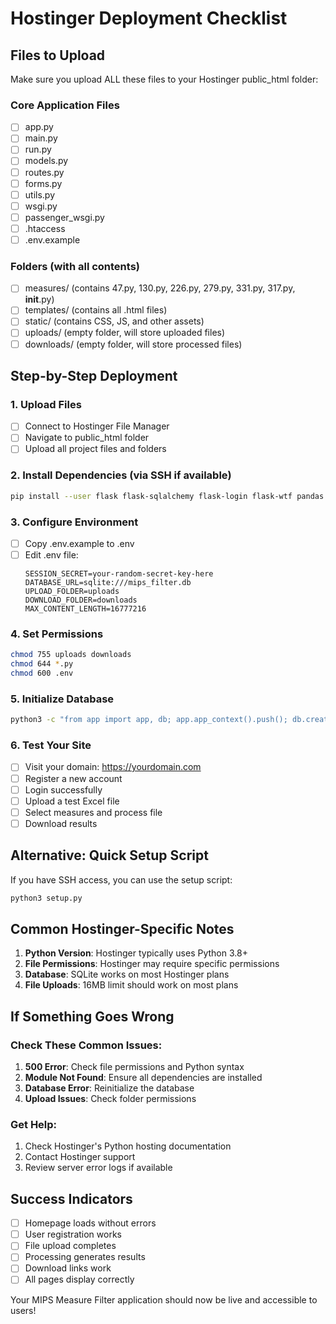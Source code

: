 # Hostinger Deployment Checklist

## Files to Upload
Make sure you upload ALL these files to your Hostinger public_html folder:

### Core Application Files
- [ ] app.py
- [ ] main.py
- [ ] run.py
- [ ] models.py
- [ ] routes.py
- [ ] forms.py
- [ ] utils.py
- [ ] wsgi.py
- [ ] passenger_wsgi.py
- [ ] .htaccess
- [ ] .env.example

### Folders (with all contents)
- [ ] measures/ (contains 47.py, 130.py, 226.py, 279.py, 331.py, 317.py, __init__.py)
- [ ] templates/ (contains all .html files)
- [ ] static/ (contains CSS, JS, and other assets)
- [ ] uploads/ (empty folder, will store uploaded files)
- [ ] downloads/ (empty folder, will store processed files)

## Step-by-Step Deployment

### 1. Upload Files
- [ ] Connect to Hostinger File Manager
- [ ] Navigate to public_html folder
- [ ] Upload all project files and folders

### 2. Install Dependencies (via SSH if available)
```bash
pip install --user flask flask-sqlalchemy flask-login flask-wtf pandas openpyxl werkzeug wtforms email-validator bcrypt
```

### 3. Configure Environment
- [ ] Copy .env.example to .env
- [ ] Edit .env file:
  ```
  SESSION_SECRET=your-random-secret-key-here
  DATABASE_URL=sqlite:///mips_filter.db
  UPLOAD_FOLDER=uploads
  DOWNLOAD_FOLDER=downloads
  MAX_CONTENT_LENGTH=16777216
  ```

### 4. Set Permissions
```bash
chmod 755 uploads downloads
chmod 644 *.py
chmod 600 .env
```

### 5. Initialize Database
```bash
python3 -c "from app import app, db; app.app_context().push(); db.create_all()"
```

### 6. Test Your Site
- [ ] Visit your domain: https://yourdomain.com
- [ ] Register a new account
- [ ] Login successfully
- [ ] Upload a test Excel file
- [ ] Select measures and process file
- [ ] Download results

## Alternative: Quick Setup Script

If you have SSH access, you can use the setup script:
```bash
python3 setup.py
```

## Common Hostinger-Specific Notes

1. **Python Version**: Hostinger typically uses Python 3.8+
2. **File Permissions**: Hostinger may require specific permissions
3. **Database**: SQLite works on most Hostinger plans
4. **File Uploads**: 16MB limit should work on most plans

## If Something Goes Wrong

### Check These Common Issues:
1. **500 Error**: Check file permissions and Python syntax
2. **Module Not Found**: Ensure all dependencies are installed
3. **Database Error**: Reinitialize the database
4. **Upload Issues**: Check folder permissions

### Get Help:
1. Check Hostinger's Python hosting documentation
2. Contact Hostinger support
3. Review server error logs if available

## Success Indicators
- [ ] Homepage loads without errors
- [ ] User registration works
- [ ] File upload completes
- [ ] Processing generates results
- [ ] Download links work
- [ ] All pages display correctly

Your MIPS Measure Filter application should now be live and accessible to users!